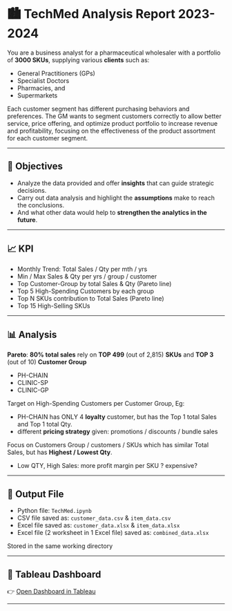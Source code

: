 # 🏙️ TechMed Analysis Report 2023-2024
You are a business analyst for a pharmaceutical wholesaler with a portfolio of **3000 SKUs**, supplying various **clients** such as:
- General Practitioners (GPs)
- Specialist Doctors
- Pharmacies, and
- Supermarkets

Each customer segment has different purchasing behaviors and preferences. The GM wants to segment customers correctly to allow better service, price offering, and optimize product portfolio to increase revenue and profitability, focusing on the effectiveness of the product assortment for each customer segment.

---

##  🧼 Objectives

- Analyze the data provided and offer **insights** that can guide strategic decisions.
- Carry out data analysis and highlight the **assumptions** make to reach the conclusions.
- And what other data would help to **strengthen the analytics in the future**.

---

## 📈 KPI

- Monthly Trend: Total Sales / Qty per mth / yrs
- Min / Max Sales & Qty per yrs / group / customer
- Top Customer-Group by total Sales & Qty (Pareto line)
- Top 5 High-Spending Customers by each group
- Top N SKUs contribution to Total Sales (Pareto line)
- Top 15 High-Selling SKUs

---

## 📊 Analysis

**Pareto**: **80% total sales** rely on **TOP 499** (out of 2,815) **SKUs** and **TOP 3** (out of 10) **Customer Group**
- PH-CHAIN
- CLINIC-SP
- CLINIC-GP

Target on High-Spending Customers per Customer Group, Eg:
- PH-CHAIN has ONLY 4 **loyalty** customer, but has the Top 1 total Sales and Top 1 total Qty.
- different **pricing strategy** given: promotions / discounts / bundle sales

Focus on Customers Group / customers / SKUs which has similar Total Sales, but has **Highest / Lowest Qty**.
- Low QTY, High Sales: more profit margin per SKU ? expensive?

---

## 📁 Output File

- Python file: `TechMed.ipynb`
- CSV file saved as: `customer_data.csv` & `item_data.csv` 
- Excel file saved as: `customer_data.xlsx` & `item_data.xlsx`
- Excel file (2 worksheet in 1 Excel file) saved as: `combined_data.xlsx` 

Stored in the same working directory  

---

## 🔗 Tableau Dashboard

👉 [Open Dashboard in Tableau](https://public.tableau.com/views/TechMed/Story1?:language=en-US&:sid=&:redirect=auth&:display_count=n&:origin=viz_share_link)

---
